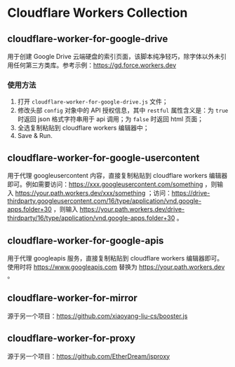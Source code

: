 # Cloudflare Workers Collection

## cloudflare-worker-for-google-drive
用于创建 Google Drive 云端硬盘的索引页面，该脚本纯净轻巧，除字体以外未引用任何第三方类库。参考示例：https://gd.force.workers.dev

### 使用方法
1. 打开 `cloudflare-worker-for-google-drive.js` 文件；
2. 修改头部 `config` 对象中的 API 授权信息，其中 `restful` 属性含义是：为 `true` 时返回 json 格式字符串用于 api 调用；为 `false` 时返回 html 页面；
3. 全选复制粘贴到 cloudflare workers 编辑器中；
4. Save & Run.

## cloudflare-worker-for-google-usercontent
用于代理 googleusercontent 内容，直接复制粘贴到 cloudflare workers 编辑器即可。例如需要访问：https://xxx.googleusercontent.com/something ，则输入 https://your.path.workers.dev/xxx/something ；访问：https://drive-thirdparty.googleusercontent.com/16/type/application/vnd.google-apps.folder+30 ，则输入 https://your.path.workers.dev/drive-thirdparty/16/type/application/vnd.google-apps.folder+30 。

## cloudflare-worker-for-google-apis
用于代理 googleapis 服务，直接复制粘贴到 cloudflare workers 编辑器即可。使用时将 https://www.googleapis.com 替换为 https://your.path.workers.dev 。 

## cloudflare-worker-for-mirror
源于另一个项目：https://github.com/xiaoyang-liu-cs/booster.js

## cloudflare-worker-for-proxy
源于另一个项目：https://github.com/EtherDream/jsproxy
